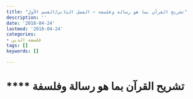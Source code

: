 ```yaml
---
title: "تشريح القرآن بما هو رسالة وفلسفة – الفصل الثاني/القسم الأول"
description: ''
date: '2018-04-24'
lastmod: '2018-04-24'
categories:
- فلسفة الدين
tags: []
keywords: []

---
```

# **** **تشريح القرآن** بما هو رسالة وفلسفة

###